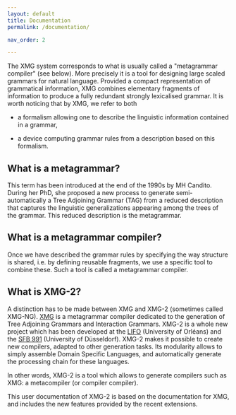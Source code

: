 ```yaml
---
layout: default
title: Documentation
permalink: /documentation/

nav_order: 2

---
```


The XMG system corresponds to what is usually called a "metagrammar compiler" (see below). More precisely it is a tool for designing large scaled grammars for natural language. Provided a compact representation of grammatical information, XMG combines elementary fragments of information to produce a fully redundant strongly lexicalised grammar. It is worth noticing that by XMG, we refer to both

*  a formalism allowing one to describe the linguistic information contained in a grammar,

*  a device computing grammar rules from a description based on this formalism. 

## What is a metagrammar?

This term has been introduced at the end of the 1990s by MH Candito. During her PhD, she proposed a new process to generate semi-automatically a Tree Adjoining Grammar (TAG) from a reduced description that captures the linguistic generalizations appearing among the trees of the grammar. This reduced description is the metagrammar.

## What is a metagrammar compiler?

Once we have described the grammar rules by specifying the way structure is shared, i.e. by defining reusable fragments, we use a specific tool to combine these. Such a tool is called a metagrammar compiler. 

## What is XMG-2?

A distinction has to be made between XMG and XMG-2 (sometimes called XMG-NG).
[XMG](https://sourcesup.cru.fr/xmg/) is a metagrammar compiler dedicated to the generation of Tree Adjoining Grammars and Interaction Grammars. XMG-2 is a whole new project which has been developed at the [LIFO](http://www.univ-orleans.fr/lifo/?lang=en) (University of Orléans) and the [SFB 991](http://www.sfb991.uni-duesseldorf.de/) (University of Düsseldorf). XMG-2 makes it possible to create new compilers, adapted to other generation tasks. Its modularity allows to simply assemble Domain Specific Languages, and automatically generate the processing chain for these languages.

In other words, XMG-2 is a tool which allows to generate compilers such as XMG: a metacompiler (or compiler compiler).

This user documentation of XMG-2 is based on the documentation for XMG, and includes the new features provided by the recent extensions.



